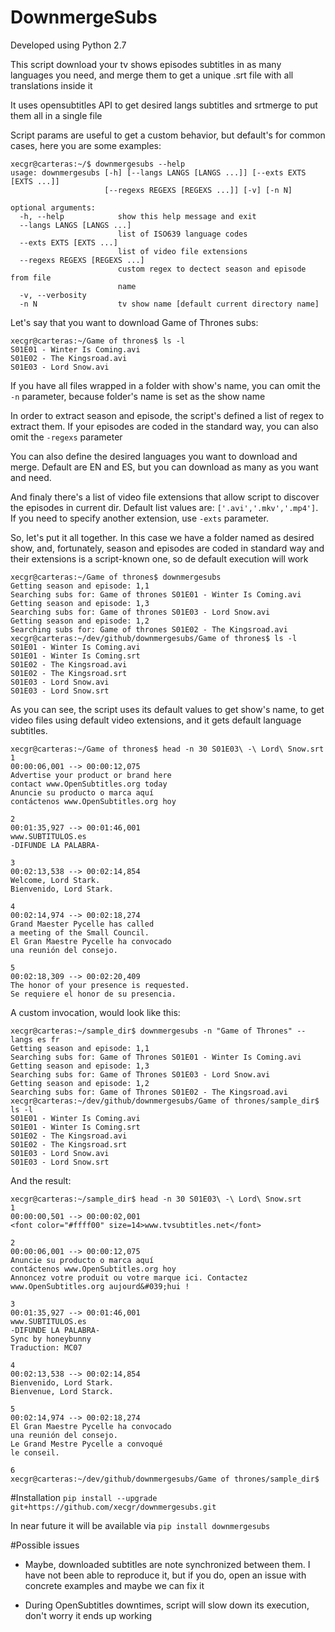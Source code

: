 # DownmergeSubs

Developed using Python 2.7

This script download your tv shows episodes subtitles in as many languages you need, and merge them to get a unique .srt file with all translations inside it

It uses opensubtitles API to get desired langs subtitles and srtmerge to put them all in a single file

Script params are useful to get a custom behavior, but default's for common cases, here you are some examples:

```
xecgr@carteras:~/$ downmergesubs --help
usage: downmergesubs [-h] [--langs LANGS [LANGS ...]] [--exts EXTS [EXTS ...]]
                     [--regexs REGEXS [REGEXS ...]] [-v] [-n N]

optional arguments:
  -h, --help            show this help message and exit
  --langs LANGS [LANGS ...]
                        list of ISO639 language codes
  --exts EXTS [EXTS ...]
                        list of video file extensions
  --regexs REGEXS [REGEXS ...]
                        custom regex to dectect season and episode from file
                        name
  -v, --verbosity
  -n N                  tv show name [default current directory name]
```

Let's say that you want to download Game of Thrones subs:

```
xecgr@carteras:~/Game of thrones$ ls -l
S01E01 - Winter Is Coming.avi
S01E02 - The Kingsroad.avi
S01E03 - Lord Snow.avi
```

If you have all files wrapped in a folder with show's name, you can omit the `-n` parameter, because folder's name is set as the show name

In order to extract season and episode, the script's defined a list of regex to extract them. If your episodes are coded in the standard way, you can also omit the `-regexs` parameter

You can also define the desired languages you want to download and merge. Default are EN and ES, but you can download as many as you want and need.

And finaly there's a list of video file extensions that allow script to discover the episodes in current dir. Default list values are: `['.avi','.mkv','.mp4']`. If you need to specify another extension, use `-exts` parameter.

So, let's put it all together. In this case we have a folder named as desired show, and, fortunately, season and episodes are coded in standard way and their extensions is a script-known one, so de default execution will work

```
xecgr@carteras:~/Game of thrones$ downmergesubs 
Getting season and episode: 1,1
Searching subs for: Game of thrones S01E01 - Winter Is Coming.avi
Getting season and episode: 1,3
Searching subs for: Game of thrones S01E03 - Lord Snow.avi
Getting season and episode: 1,2
Searching subs for: Game of thrones S01E02 - The Kingsroad.avi
xecgr@carteras:~/dev/github/downmergesubs/Game of thrones$ ls -l
S01E01 - Winter Is Coming.avi
S01E01 - Winter Is Coming.srt
S01E02 - The Kingsroad.avi
S01E02 - The Kingsroad.srt
S01E03 - Lord Snow.avi
S01E03 - Lord Snow.srt
```

As you can see, the script uses its default values to get show's name, to get video files using default video extensions, and it gets default language subtitles.

```
xecgr@carteras:~/Game of thrones$ head -n 30 S01E03\ -\ Lord\ Snow.srt 
1
00:00:06,001 --> 00:00:12,075
Advertise your product or brand here
contact www.OpenSubtitles.org today
Anuncie su producto o marca aquí
contáctenos www.OpenSubtitles.org hoy

2
00:01:35,927 --> 00:01:46,001
www.SUBTITULOS.es
-DIFUNDE LA PALABRA-

3
00:02:13,538 --> 00:02:14,854
Welcome, Lord Stark.
Bienvenido, Lord Stark.

4
00:02:14,974 --> 00:02:18,274
Grand Maester Pycelle has called
a meeting of the Small Council.
El Gran Maestre Pycelle ha convocado
una reunión del consejo.

5
00:02:18,309 --> 00:02:20,409
The honor of your presence is requested.
Se requiere el honor de su presencia.
```

A custom invocation, would look like this:
```
xecgr@carteras:~/sample_dir$ downmergesubs -n "Game of Thrones" --langs es fr
Getting season and episode: 1,1
Searching subs for: Game of Thrones S01E01 - Winter Is Coming.avi
Getting season and episode: 1,3
Searching subs for: Game of Thrones S01E03 - Lord Snow.avi
Getting season and episode: 1,2
Searching subs for: Game of Thrones S01E02 - The Kingsroad.avi
xecgr@carteras:~/dev/github/downmergesubs/Game of thrones/sample_dir$ ls -l
S01E01 - Winter Is Coming.avi
S01E01 - Winter Is Coming.srt
S01E02 - The Kingsroad.avi
S01E02 - The Kingsroad.srt
S01E03 - Lord Snow.avi
S01E03 - Lord Snow.srt
```

And the result:
```
xecgr@carteras:~/sample_dir$ head -n 30 S01E03\ -\ Lord\ Snow.srt 
1
00:00:00,501 --> 00:00:02,001
<font color="#ffff00" size=14>www.tvsubtitles.net</font>

2
00:00:06,001 --> 00:00:12,075
Anuncie su producto o marca aquí
contáctenos www.OpenSubtitles.org hoy
Annoncez votre produit ou votre marque ici. Contactez www.OpenSubtitles.org aujourd&#039;hui !

3
00:01:35,927 --> 00:01:46,001
www.SUBTITULOS.es
-DIFUNDE LA PALABRA-
Sync by honeybunny
Traduction: MC07

4
00:02:13,538 --> 00:02:14,854
Bienvenido, Lord Stark.
Bienvenue, Lord Starck.

5
00:02:14,974 --> 00:02:18,274
El Gran Maestre Pycelle ha convocado
una reunión del consejo.
Le Grand Mestre Pycelle a convoqué
le conseil.

6
xecgr@carteras:~/dev/github/downmergesubs/Game of thrones/sample_dir$ 
```

#Installation
`pip install --upgrade git+https://github.com/xecgr/downmergesubs.git`

In near future it will be available via `pip install downmergesubs`

#Possible issues
- Maybe, downloaded subtitles are note synchronized between them. I have not been able to reproduce it, but if you do, open an issue with concrete examples and maybe we can fix it

- During OpenSubtitles downtimes, script will slow down its execution, don't worry it ends up working

